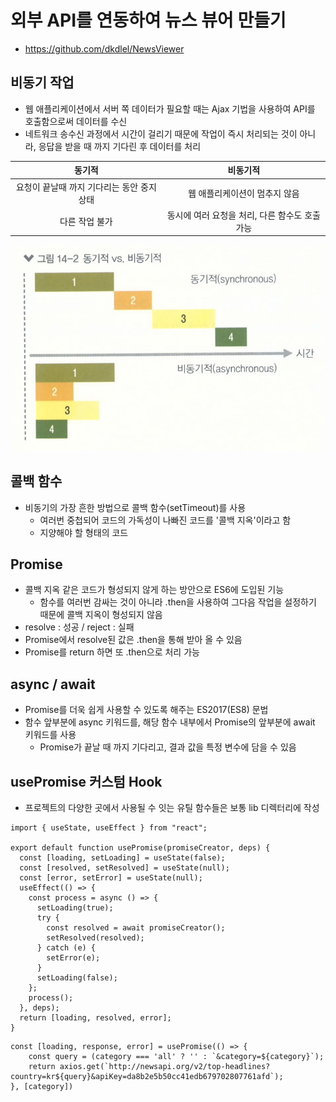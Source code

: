 # 외부 API를 연동하여 뉴스 뷰어 만들기
* https://github.com/dkdlel/NewsViewer

## 비동기 작업
* 웹 애플리케이션에서 서버 쪽 데이터가 필요할 때는 Ajax 기법을 사용하여 API를 호출함으로써 데이터를 수신
* 네트워크 송수신 과정에서 시간이 걸리기 때문에 작업이 즉시 처리되는 것이 아니라, 응답을 받을 때 까지 기다린 후 데이터를 처리

|동기적|비동기적|
|:---:|:---:|
|요청이 끝날때 까지 기다리는 동안 중지 상태|웹 애플리케이션이 멈추지 않음|
|다른 작업 불가|동시에 여러 요청을 처리, 다른 함수도 호출 가능|

<img src="./image.jpeg" alt="동기적 vs 비동기적" />

## 콜백 함수
* 비동기의 가장 흔한 방법으로 콜백 함수(setTimeout)를 사용
    - 여러번 중첩되어 코드의 가독성이 나빠진 코드를 '콜백 지옥'이라고 함
    - 지양해야 할 형태의 코드

## Promise
* 콜백 지옥 같은 코드가 형성되지 않게 하는 방안으로 ES6에 도입된 기능
    - 함수를 여러번 감싸는 것이 아니라 .then을 사용하여 그다음 작업을 설정하기 때문에 콜백 지옥이 형성되지 않음
* resolve : 성공 / reject : 실패
* Promise에서 resolve된 값은 .then을 통해 받아 올 수 있음
* Promise를 return 하면 또 .then으로 처리 가능

## async / await
* Promise를 더욱 쉽게 사용할 수 있도록 해주는 ES2017(ES8) 문법
* 함수 앞부분에 async 키워드를, 해당 함수 내부에서 Promise의 앞부분에 await 키워드를 사용
    - Promise가 끝날 때 까지 기다리고, 결과 값을 특정 변수에 담을 수 있음

## usePromise 커스텀 Hook
* 프로젝트의 다양한 곳에서 사용될 수 잇는 유틸 함수들은 보통 lib 디렉터리에 작성
```
import { useState, useEffect } from "react";

export default function usePromise(promiseCreator, deps) {
  const [loading, setLoading] = useState(false);
  const [resolved, setResolved] = useState(null);
  const [error, setError] = useState(null);
  useEffect(() => {
    const process = async () => {
      setLoading(true);
      try {
        const resolved = await promiseCreator();
        setResolved(resolved);
      } catch (e) {
        setError(e);
      }
      setLoading(false);
    };
    process();
  }, deps);
  return [loading, resolved, error];
}
```

```
const [loading, response, error] = usePromise(() => {
    const query = (category === 'all' ? '' : `&category=${category}`);
    return axios.get(`http://newsapi.org/v2/top-headlines?country=kr${query}&apiKey=da8b2e5b50cc41edb679702807761afd`);
}, [category])
```